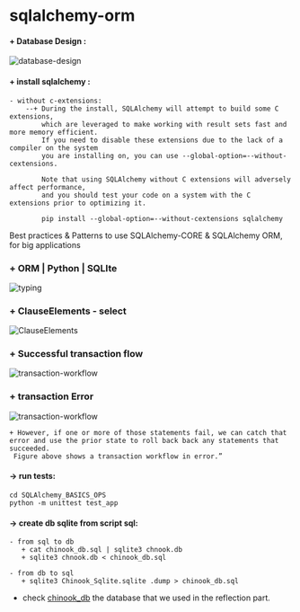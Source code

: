 # sqlalchemy-orm

#### + Database Design :

![database-design](./figures/database_design.png)

#### + install sqlalchemy :
    - without c-extensions:
        --+ During the install, SQLAlchemy will attempt to build some C extensions,
            which are leveraged to make working with result sets fast and more memory efficient.
            If you need to disable these extensions due to the lack of a compiler on the system
            you are installing on, you can use --global-option=--without-cextensions.

            Note that using SQLAlchemy without C extensions will adversely affect performance,
            and you should test your code on a system with the C extensions prior to optimizing it.

            pip install --global-option=--without-cextensions sqlalchemy

Best practices &amp; Patterns to use SQLAlchemy-CORE &amp; SQLAlchemy ORM, for big applications

###  + ORM       |  Python     | SQLIte
![typing](./figures/typing-(ORM_Python_SQLite).png)


### + ClauseElements - select

![ClauseElements](./figures/ClauseElements.png)


### + Successful transaction flow

![transaction-workflow](./figures/transaction_workflow.png)

### + transaction Error

![transaction-workflow](./figures/transaction_error.png)

    + However, if one or more of those statements fail, we can catch that error and use the prior state to roll back back any statements that succeeded.
     Figure above shows a transaction workflow in error.”

#### -> run tests:
    cd SQLAlchemy_BASICS_OPS
    python -m unittest test_app

#### -> create db sqlite from script sql:
    - from sql to db
       + cat chinook_db.sql | sqlite3 chnook.db
       + sqlite3 chnook.db < chinook_db.sql

    - from db to sql
       + sqlite3 Chinook_Sqlite.sqlite .dump > chinook_db.sql


+ check [chinook_db](http://chinookdatabase.codeplex.com/) the database that we used in the reflection part.
